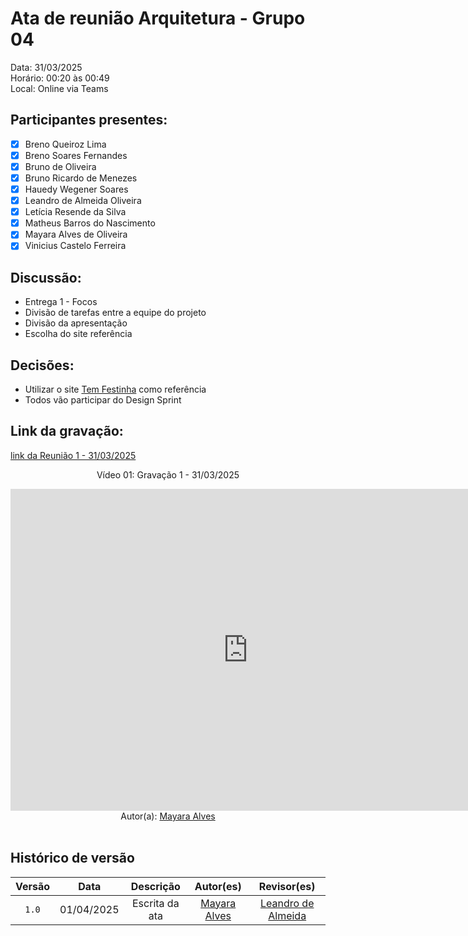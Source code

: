 # Ata de reunião Arquitetura - Grupo 04

Data: 31/03/2025 <br>
Horário: 00:20 às 00:49<br>
Local: Online via Teams

## Participantes presentes:

- [x] Breno Queiroz Lima
- [x] Breno Soares Fernandes
- [x] Bruno de Oliveira
- [x] Bruno Ricardo de Menezes
- [x] Hauedy Wegener Soares
- [x] Leandro de Almeida Oliveira
- [x] Letícia Resende da Silva
- [x] Matheus Barros do Nascimento
- [x] Mayara Alves de Oliveira
- [x] Vinicius Castelo Ferreira

## Discussão:

- Entrega 1 - Focos
- Divisão de tarefas entre a equipe do projeto
- Divisão da apresentação
- Escolha do site referência

## Decisões:

- Utilizar o site <a href = "https://temfestinha.com/" target = "_blank">Tem Festinha</a> como referência
- Todos vão participar do Design Sprint

## Link da gravação:

[link da Reunião 1 - 31/03/2025](https://youtu.be/QeiV_KxcRMQ)

<center>
<p>Vídeo 01: Gravação 1 - 31/03/2025</p>
<iframe width="760" height="515" src="https://www.youtube.com/embed/QeiV_KxcRMQ?si=TtVKxFhB7j19hHcf" title="YouTube video player" frameborder="0" allow="accelerometer; autoplay; clipboard-write; encrypted-media; gyroscope; picture-in-picture; web-share" referrerpolicy="strict-origin-when-cross-origin" allowfullscreen></iframe>
    
</center>

<center>Autor(a): <a href="https://github.com/Mayara-tech" target = "_blank">Mayara Alves</a></h6></center>

<br>

## Histórico de versão

<center>

| Versão | Data | Descrição | Autor(es) |    Revisor(es) |
| :-----: | :--------: | :------------------: | :-------------------: | :-----------------: |
|  `1.0`  | 01/04/2025 | Escrita da ata | [Mayara Alves](https://github.com/Mayara-tech) | [Leandro de Almeida](https://github.com/leomitx10) |

</center>